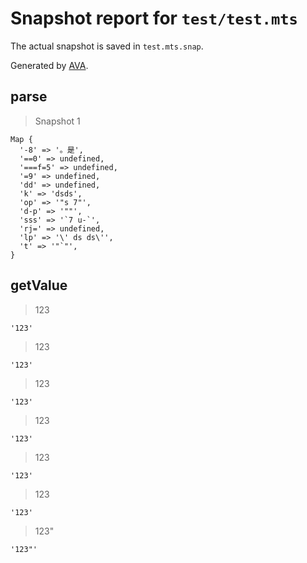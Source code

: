 # Snapshot report for `test/test.mts`

The actual snapshot is saved in `test.mts.snap`.

Generated by [AVA](https://avajs.dev).

## parse

> Snapshot 1

    Map {
      '-8' => '。是',
      '==0' => undefined,
      '===f=5' => undefined,
      '=9' => undefined,
      'dd' => undefined,
      'k' => 'dsds',
      'op' => '"s 7"',
      'd-p' => '""',
      'sss' => '`7 u-`',
      'rj=' => undefined,
      'lp' => '\' ds ds\'',
      't' => '"`"',
    }

## getValue

> 123

    '123'

> 123

    '123'

> 123

    '123'

> 123

    '123'

> 123

    '123'

> 123

    '123'

> 123"

    '123"'

